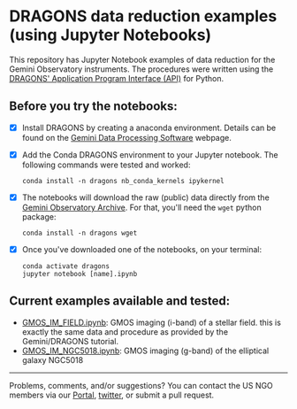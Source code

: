 # DRAGONS data reduction examples (using Jupyter Notebooks)

This repository has Jupyter Notebook examples of data reduction for the Gemini Observatory instruments. The procedures were written using the [DRAGONS' Application Program Interface (API)](https://gmosimg-drtutorial.readthedocs.io/en/v2.1.1/03_api_reduction.html) for Python.

## Before you try the notebooks:

- [x] Install DRAGONS by creating a anaconda environment. Details can be found on the [Gemini Data Processing Software](https://www.gemini.edu//observing/phase-iii/understanding-and-processing-data/Data-Processing-Software) webpage.
- [x] Add the Conda DRAGONS environment to your Jupyter notebook. The following commands were tested and worked:

   `conda install -n dragons nb_conda_kernels ipykernel`
   
- [x] The notebooks will download the raw (public) data directly from the [Gemini Observatory Archive](https://archive.gemini.edu/searchform). For that, you'll need the `wget` python package:

   `conda install -n dragons wget`

- [x] Once you've downloaded one of the notebooks, on your terminal:

   ```
   conda activate dragons
   jupyter notebook [name].ipynb
   ```

## Current examples available and tested:

- [GMOS_IM_FIELD.ipynb](https://github.com/usngo/DRAGONS/blob/main/GMOS_IM_FIELD.ipynb): GMOS imaging (i-band) of a stellar field. this is exactly the same data and procedure as provided by the Gemini/DRAGONS tutorial.
- [GMOS_IM_NGC5018.ipynb](https://github.com/usngo/DRAGONS/blob/main/GMOS_IM_NGC5018.ipynb): GMOS imaging (g-band) of the elliptical galaxy NGC5018

---
Problems, comments, and/or suggestions? You can contact the US NGO members via our [Portal](http://ast.noao.edu/csdc/usngo), [twitter](https://twitter.com/usngo), or submit a pull request.
